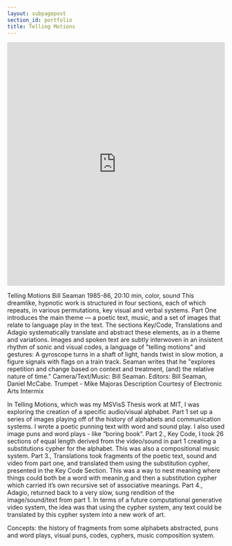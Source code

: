 ```yaml
---
layout: subpagepost
section_id: portfolio
title: Telling Motions
---
```

<div class="full">
    <div class="row">
        <div class="large-12 large-centered columns">
        <iframe src="https://player.vimeo.com/video/404766949" width="640" height="564" frameborder="0" allow="autoplay; fullscreen" allowfullscreen></iframe>
        </div>
    </div>
    <div class="Text_works">
<P>
 
Telling Motions
Bill Seaman
1985-86, 20:10 min, color, sound
This dreamlike, hypnotic work is structured in four sections, each of which repeats, in various permutations, key visual and verbal systems. Part One introduces the main theme — a poetic text, music, and a set of images that relate to language play in the text. The sections Key/Code, Translations and Adagio systematically translate and abstract these elements, as in a theme and variations. Images and spoken text are subtly interwoven in an insistent rhythm of sonic and visual codes, a language of "telling motions" and gestures: A gyroscope turns in a shaft of light, hands twist in slow motion, a figure signals with flags on a train track. Seaman writes that he "explores repetition and change based on context and treatment, (and) the relative nature of time."
Camera/Text/Music: Bill Seaman. Editors: Bill Seaman, Daniel McCabe. Trumpet - Mike Majoras
Description Courtesy of Electronic Arts Intermix
 
In Telling Motions, which was my MSVisS Thesis work at MIT, I was exploring the creation of a specific audio/visual alphabet. Part 1 set up a series of images playing off of the history of alphabets and communication systems. I wrote a poetic punning text with word and sound play. I also used image puns and word plays - like “boring book”. Part 2., Key Code, I took 26 sections of equal length derived from the video/sound in part 1 creating a substitutions cypher for the alphabet. This was also a compositional music system. Part 3., Translations took fragments of the poetic text, sound and video from part one, and translated them using the substitution cypher, presented in the Key Code Section. This was a way to nest meaning where things could both be a word with meanin,g and then a substitution cypher which carried it’s own recursive set of associative meanings. Part 4., Adagio, returned back to a very slow, sung rendition of the image/sound/text from part 1.
In terms of a future computational generative video system, the idea was that using the cypher system, any text could be translated by this cypher system into a new work of art. 
 
Concepts: the history of fragments from some alphabets abstracted, puns and word plays, visual puns, codes, cyphers, music composition system.

</p>
    </div>
</div>
